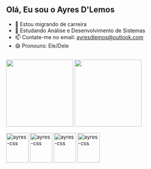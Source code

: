 ## Olá, Eu sou o Ayres D'Lemos

- 🔭 Estou migrando de carreira 
- 🌱 Estudando Análise e Desenvolvimento de Sistemas
- 📫 Contate-me no email: ayresdlemos@outlook.com
- 😄 Pronouns: Ele/Dele
##
<picture>
  <source
    srcset="https://github-readme-stats.vercel.app/api?username=ayresdlemos&show_icons=true&theme=dark"
    media="(prefers-color-scheme: dark)"
  />
  <source
    srcset="https://github-readme-stats.vercel.app/api?username=ayresdlemos&show_icons=true"
    media="(prefers-color-scheme: light), (prefers-color-scheme: no-preference)"
  />
  <img height=180 align="center" src="https://github-readme-stats.vercel.app/api?username=ayresdlemos&show_icons=true" />
</picture>
<a href="https://github.com/ayresdlemos">
  <img height=180 align="center" src="https://github-readme-stats.vercel.app/api/top-langs?username=ayresdlemos&layout=compact&langs_count=8&card_width=30&theme=dark" />
</a>

<div style="display: inline_block"><br> 
<img align="center" alt="ayres-css" height="80" width="60" src="https://cdn.jsdelivr.net/gh/devicons/devicon@latest/icons/css3/css3-plain-wordmark.svg" />
<img align="center" alt="ayres-css" height="80" width="60" src="https://cdn.jsdelivr.net/gh/devicons/devicon@latest/icons/html5/html5-plain-wordmark.svg" />
<img align="center" alt="ayres-css" height="80" width="60" src="https://cdn.jsdelivr.net/gh/devicons/devicon@latest/icons/javascript/javascript-plain.svg" />
<img align="center" alt="ayres-css" height="80" width="60" src="https://cdn.jsdelivr.net/gh/devicons/devicon@latest/icons/python/python-original.svg" /> 
</div>

##
